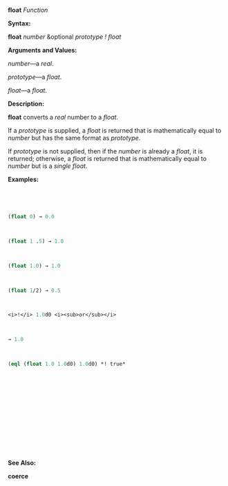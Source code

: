 **float** *Function* 



**Syntax:** 



**float** *number* &amp;optional *prototype ! float* 



**Arguments and Values:** 



*number*—a *real*. 



*prototype*—a *float*. 



*float*—a *float*. 



**Description:** 



**float** converts a *real* number to a *float*. 



If a *prototype* is supplied, a *float* is returned that is mathematically equal to *number* but has the same format as *prototype*. 



If *prototype* is not supplied, then if the *number* is already a *float*, it is returned; otherwise, a *float* is returned that is mathematically equal to *number* but is a *single float*. 



**Examples:**
```lisp
 



(float 0) → 0.0 



(float 1 .5) → 1.0 



(float 1.0) → 1.0 



(float 1/2) → 0.5 



<i>!</i> 1.0d0 <i><sub>or</sub></i> 



→ 1.0 



(eql (float 1.0 1.0d0) 1.0d0) *! true* 







 



 




```
**See Also:** 



**coerce** 



